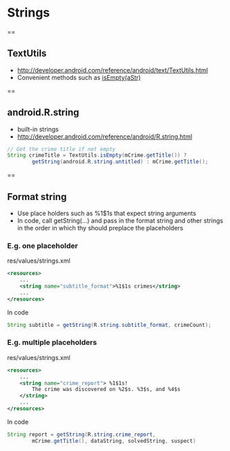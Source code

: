 # Strings

==

## TextUtils
- http://developer.android.com/reference/android/text/TextUtils.html
- Convenient methods such as [isEmpty(aStr)](http://developer.android.com/reference/android/text/TextUtils.html#isEmpty%28java.lang.CharSequence%29)

==

## android.R.string
- built-in strings
- http://developer.android.com/reference/android/R.string.html

```java
// Get the crime title if not empty
String crimeTitle = TextUtils.isEmpty(mCrime.getTitle()) ?
        getString(android.R.string.untitled) : mCrime.getTitle();
```

==

## Format string
- Use place holders such as %1$1s that expect string arguments
- In code, call getString(...) and pass in the format string and other strings in the order in which thy should preplace the placeholders


### E.g. one placeholder

res/values/strings.xml
```xml
<resources>
    ...
    <string name="subtitle_format">%1$1s crimes</string>
    ...
</resources>
```

In code
```java
String subtitle = getString(R.string.subtitle_format, crimeCount);
```

### E.g. multiple placeholders

res/values/strings.xml
```xml
<resources>
    ...
    <string name="crime_report"> %1$1s!
        The crime was discovered on %2$s. %3$s, and %4$s
    </string>
    ...
</resources>
```

In code
```java
String report = getString(R.string.crime_report,
        mCrime.getTitle(), dataString, solvedString, suspect)
```
